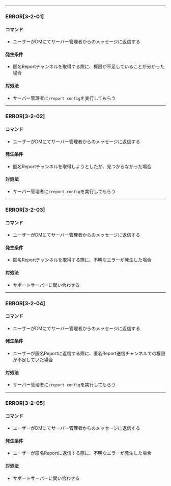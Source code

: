 
---

### ERROR[3-2-01]
#### コマンド
- ユーザーがDMにてサーバー管理者からのメッセージに返信する
#### 発生条件
- 匿名Reportチャンネルを取得する際に、権限が不足していることが分かった場合
#### 対処法
- サーバー管理者に`/report config`を実行してもらう

---

### ERROR[3-2-02]
#### コマンド
- ユーザーがDMにてサーバー管理者からのメッセージに返信する
#### 発生条件
- 匿名Reportチャンネルを取得しようとしたが、見つからなかった場合
#### 対処法
- サーバー管理者に`/report config`を実行してもらう

---

### ERROR[3-2-03]
#### コマンド
- ユーザーがDMにてサーバー管理者からのメッセージに返信する
#### 発生条件
- 匿名Reportチャンネルを取得する際に、不明なエラーが発生した場合
#### 対処法
- サポートサーバーに問い合わせる

---

### ERROR[3-2-04]
#### コマンド
- ユーザーがDMにてサーバー管理者からのメッセージに返信する
#### 発生条件
- ユーザーが匿名Reportに返信する際に、匿名Report送信チャンネルでの権限が不足していた場合
#### 対処法
- サーバー管理者に`/report config`を実行してもらう

---

### ERROR[3-2-05]
#### コマンド
- ユーザーがDMにてサーバー管理者からのメッセージに返信する
#### 発生条件
- ユーザーが匿名Reportに返信する際に、不明なエラーが発生した場合
#### 対処法
- サポートサーバーに問い合わせる